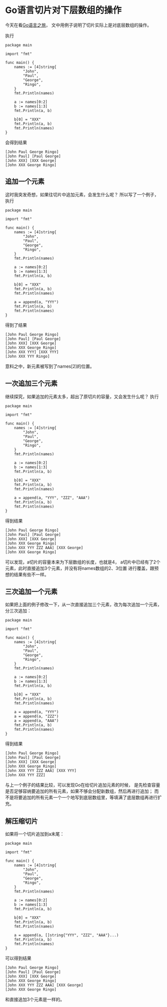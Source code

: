 # Go语言切片对下层数组的操作

今天在看[Go语言之旅](https://tour.golang.org/moretypes/8)，
文中用例子说明了切片实际上是对底层数组的操作。

执行
```golang
package main

import "fmt"

func main() {
	names := [4]string{
		"John",
		"Paul",
		"George",
		"Ringo",
	}
	fmt.Println(names)

	a := names[0:2]
	b := names[1:3]
	fmt.Println(a, b)

	b[0] = "XXX"
	fmt.Println(a, b)
	fmt.Println(names)
}
```
会得到结果
```
[John Paul George Ringo]
[John Paul] [Paul George]
[John XXX] [XXX George]
[John XXX George Ringo]
```

## 追加一个元素

这时我突发奇想，如果往切片中追加元素，会发生什么呢？
所以写了一个例子，执行
```golang
package main

import "fmt"

func main() {
	names := [4]string{
		"John",
		"Paul",
		"George",
		"Ringo",
	}
	fmt.Println(names)

	a := names[0:2]
	b := names[1:3]
	fmt.Println(a, b)

	b[0] = "XXX"
	fmt.Println(a, b)
	fmt.Println(names)

	a = append(a, "YYY")
	fmt.Println(a, b)
	fmt.Println(names)
}
```
得到了结果
```
[John Paul George Ringo]
[John Paul] [Paul George]
[John XXX] [XXX George]
[John XXX George Ringo]
[John XXX YYY] [XXX YYY]
[John XXX YYY Ringo]
```

意料之中，新元素被写到了names[2]的位置。

## 一次追加三个元素

继续探究，如果追加的元素太多，超出了原切片的容量，又会发生什么呢？
执行
```golang
package main

import "fmt"

func main() {
	names := [4]string{
		"John",
		"Paul",
		"George",
		"Ringo",
	}
	fmt.Println(names)

	a := names[0:2]
	b := names[1:3]
	fmt.Println(a, b)

	b[0] = "XXX"
	fmt.Println(a, b)
	fmt.Println(names)

	a = append(a, "YYY", "ZZZ", "AAA")
	fmt.Println(a, b)
	fmt.Println(names)
}
```
得到结果
```
[John Paul George Ringo]
[John Paul] [Paul George]
[John XXX] [XXX George]
[John XXX George Ringo]
[John XXX YYY ZZZ AAA] [XXX George]
[John XXX George Ringo]
```

可以发现，a切片的容量本来为下层数组的长度，也就是4，
a切片中已经有了2个元素，此时直接追加3个元素，并没有将names数组的2、3位置
进行覆盖，跟预想的结果有些不一样。

## 三次追加一个元素

如果把上面的例子修改一下，从一次直接追加三个元素，改为每次追加一个元素，分三次追加：
```golang
package main

import "fmt"

func main() {
	names := [4]string{
		"John",
		"Paul",
		"George",
		"Ringo",
	}
	fmt.Println(names)

	a := names[0:2]
	b := names[1:3]
	fmt.Println(a, b)

	b[0] = "XXX"
	fmt.Println(a, b)
	fmt.Println(names)

	a = append(a, "YYY")
	a = append(a, "ZZZ")
	a = append(a, "AAA")
	fmt.Println(a, b)
	fmt.Println(names)
}
```
得到结果
```
[John Paul George Ringo]
[John Paul] [Paul George]
[John XXX] [XXX George]
[John XXX George Ringo]
[John XXX YYY ZZZ AAA] [XXX YYY]
[John XXX YYY ZZZ]
```

与上一个例子的结果比较，可以发现Go在给切片追加元素的时候，
是先检查容量是否足够容纳要追加的所有元素，如果不够会分配新数组，然后再进行追加；
而不是将要追加的所有元素一个一个地写到底层数组里，等填满了底层数组再进行扩充。

## 解压缩切片

如果将一个切片追加到a末尾：
```golang
package main

import "fmt"

func main() {
	names := [4]string{
		"John",
		"Paul",
		"George",
		"Ringo",
	}
	fmt.Println(names)

	a := names[0:2]
	b := names[1:3]
	fmt.Println(a, b)

	b[0] = "XXX"
	fmt.Println(a, b)
	fmt.Println(names)

	a = append(a, []string{"YYY", "ZZZ", "AAA"}...)
	fmt.Println(a, b)
	fmt.Println(names)
}
```
可以得到结果
```
[John Paul George Ringo]
[John Paul] [Paul George]
[John XXX] [XXX George]
[John XXX George Ringo]
[John XXX YYY ZZZ AAA] [XXX George]
[John XXX George Ringo]
```
和直接追加3个元素是一样的。
